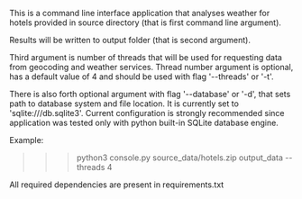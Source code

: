 This is a command line interface application
that analyses weather for hotels provided in source directory
(that is first command line argument).

Results will be written to output folder (that is second argument).

Third argument is number of threads that will be used
for requesting data from geocoding and weather services.
Thread number argument is optional, has a default value of 4
and should be used with flag '--threads' or '-t'.

There is also forth optional argument with flag '--database' or '-d',
that sets path to database system and file location. It is currently set to
'sqlite:///db.sqlite3'. Current configuration is strongly recommended
since application was tested only with python built-in SQLite database engine.

Example:

>>> python3 console.py source_data/hotels.zip output_data --threads 4

All required dependencies are present in requirements.txt